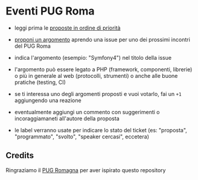 # Eventi PUG Roma

- leggi prima le [proposte in ordine di priorità][2]

- [proponi un argomento][1] aprendo una issue per uno dei prossimi incontri del PUG Roma

- indica l'argomento (esempio: "Symfony4") nel titolo della issue

- l'argomento può essere legato a PHP (framework, componenti, librerie) o più in generale al web (protocolli, strumenti)
  o anche alle buone pratiche (testing, CI)

- se ti interessa uno degli argomenti proposti e vuoi votarlo, fai un `+1` aggiungendo una reazione

- eventualmente aggiungi un commento con suggerimenti o incoraggiamaneti all'autore della proposta

- le label verranno usate per indicare lo stato del ticket (es: "proposta",
    "programmato", "svolto", "speaker cercasi", eccetera)

## Credits

Ringraziamo il [PUG Romagna][3] per aver ispirato questo repository

[1]: https://github.com/pugromagna/eventi/issues/new
[2]: https://github.com/pugromagna/eventi/issues?q=is%3Aissue+is%3Aopen+sort%3Areactions-%2B1-desc
[3]: https://github.com/pugromagna/eventi
